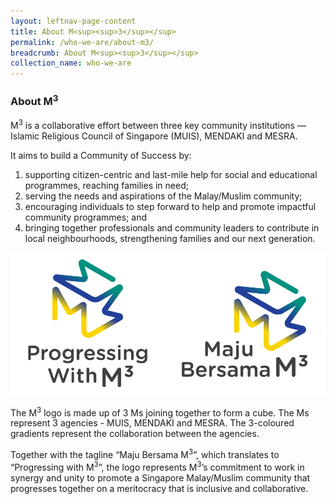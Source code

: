 ```yaml
---
layout: leftnav-page-content
title: About M<sup><sup>3</sup></sup>
permalink: /who-we-are/about-m3/
breadcrumb: About M<sup><sup>3</sup></sup>
collection_name: who-we-are
---
```


### About M<sup>3</sup>

M<sup>3</sup> is a collaborative effort between three key community institutions — Islamic Religious Council of Singapore (MUIS), MENDAKI and MESRA.

It aims to build a Community of Success by:
  1. supporting citizen-centric and last-mile help for social and educational programmes, reaching families in need;
  2. serving the needs and aspirations of the Malay/Muslim community;
  3. encouraging individuals to step forward to help and promote impactful community programmes; and
  4. bringing together professionals and community leaders to contribute in local neighbourhoods, strengthening families and our next generation.

![M3 Vertical Logos with Tagline in English and Malay](/images/m3-logo-vert.png)

The M<sup>3</sup> logo is made up of 3 Ms joining together to form a cube. The Ms represent 3 agencies - MUIS, MENDAKI and MESRA. The 3-coloured gradients represent the collaboration between the agencies.

Together with the tagline “Maju Bersama M<sup>3</sup>”, which translates to “Progressing with M<sup>3</sup>”, the logo represents M<sup>3</sup>’s commitment to work in synergy and unity to promote a Singapore Malay/Muslim community that progresses together on a meritocracy that is inclusive and collaborative.
